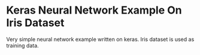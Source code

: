 # Keras Neural Network Example On Iris Dataset
Very simple neural network example written on keras. Iris dataset is used as training data.
